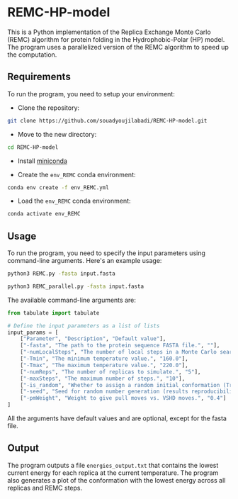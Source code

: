 # REMC-HP-model

This is a Python implementation of the Replica Exchange Monte Carlo (REMC) algorithm for protein folding in the Hydrophobic-Polar (HP) model. The program uses a parallelized version of the REMC algorithm to speed up the computation.

## Requirements

To run the program, you need to setup your environment:

- Clone the repository:
  
```bash
git clone https://github.com/souadyoujilabadi/REMC-HP-model.git
```

- Move to the new directory:

```bash
cd REMC-HP-model
```

- Install [miniconda](https://docs.conda.io/en/latest/miniconda.html)

- Create the `env_REMC` conda environment:
  
```bash
conda env create -f env_REMC.yml
```

- Load the `env_REMC` conda environment:
  
```bash
conda activate env_REMC
```

## Usage

To run the program, you need to specify the input parameters using command-line arguments. Here's an example usage:
```bash
python3 REMC.py -fasta input.fasta 
```

```bash
python3 REMC_parallel.py -fasta input.fasta
```

The available command-line arguments are:

```python
from tabulate import tabulate

# Define the input parameters as a list of lists
input_params = [
    ["Parameter", "Description", "Default value"],
    ["-fasta", "The path to the protein sequence FASTA file.", ""],
    ["-numLocalSteps", "The number of local steps in a Monte Carlo search.", "500"],
    ["-Tmin", "The minimum temperature value.", "160.0"],
    ["-Tmax", "The maximum temperature value.", "220.0"],
    ["-numReps", "The number of replicas to simulate.", "5"],
    ["-maxSteps", "The maximum number of steps.", "10"],
    ["-is_random", "Whether to assign a random initial conformation (True) or linear (False)."],
    ["-seed", "Seed for random number generation (results reproducibility).", "None"],
    ["-pmWeight", "Weight to give pull moves vs. VSHD moves.", "0.4"]
]
```

All the arguments have default values and are optional, except for the fasta file.

## Output

The program outputs a file `energies_output.txt` that contains the lowest current energy for each replica at the current temperature.
The program also generates a plot of the conformation with the lowest energy across all replicas and REMC steps.
